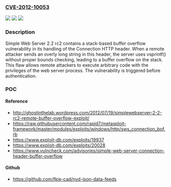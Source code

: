 ### [CVE-2012-10053](https://cve.mitre.org/cgi-bin/cvename.cgi?name=CVE-2012-10053)
![](https://img.shields.io/static/v1?label=Product&message=Simple%20Web%20Server&color=blue)
![](https://img.shields.io/static/v1?label=Version&message=2.2%20rc2%20&color=brightgreen)
![](https://img.shields.io/static/v1?label=Vulnerability&message=CWE-121%20Stack-based%20Buffer%20Overflow&color=brightgreen)

### Description

Simple Web Server 2.2 rc2 contains a stack-based buffer overflow vulnerability in its handling of the Connection HTTP header. When a remote attacker sends an overly long string in this header, the server uses vsprintf() without proper bounds checking, leading to a buffer overflow on the stack. This flaw allows remote attackers to execute arbitrary code with the privileges of the web server process. The vulnerability is triggered before authentication.

### POC

#### Reference
- http://ghostinthelab.wordpress.com/2012/07/19/simplewebserver-2-2-rc2-remote-buffer-overflow-exploit/
- https://raw.githubusercontent.com/rapid7/metasploit-framework/master/modules/exploits/windows/http/sws_connection_bof.rb
- https://www.exploit-db.com/exploits/19937
- https://www.exploit-db.com/exploits/20028
- https://www.vulncheck.com/advisories/simple-web-server-connection-header-buffer-overflow

#### Github
- https://github.com/fkie-cad/nvd-json-data-feeds

